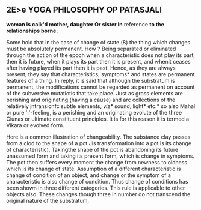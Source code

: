 ## 2E>e **YOGA PHILOSOPHY OP PATASJALI**

**woman is calk'd mother, daughter Or sister in** reference **to the relationships borne.**

Some hold that in the case of change of state (8) the thing which changes must be absolutely permanent. How ? Being separated or eliminated through the action of the epoch when a characteristic does not play its part, then it is future, when it plays its part then it is present, and whenit ceases after having played its part then it is past. Hence, as they are always present, they say that characteristics, symptoms\* and states are permanent features of a thing. In reply, it is said that although the substratum is permanent, the modifications cannot be regarded as permanent on account of the subversive mutatiotis that take place. Just as gross elements are perishing and originating (having a cause) and arc collections of the relatively jntransicnfc subtle elements, *viz\** sound, light\* etc.\* so also Mahal or pure 'I'-feeling, is a perishing and an originating evolute of the three Ciunas or ultimate constituent principles. It is for this reason it is termed a Vikara or evolved form.

Here is a common illustration of changeability. The substance clay passes from a clod to the shape of a pot Jis transformation into a pot is its change of characteristic). Takingthe shape of the pot is abandoning its future unassumed form and taking its present form, which is change in symptoms. The pot then suffers every moment the change from newness to oldness which is its change of state. Assumption of a different characteristic is change of condition of an object, and change or the symptom of a characteristic is also change of condition. Thus change of conditions has been shown in three different categories. This rule is applicable to other objects also. These changes though three in number do not transcend the original nature of the substratum,